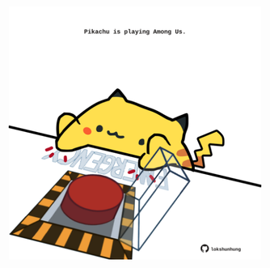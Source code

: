 <!-- built at 11/04/2022, 15:01:04 UTC -->
<p align="center">
  <img width="500" height="500" src="./ReadmeImage.svg">
</p>
